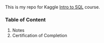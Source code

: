 This is my repo for Kaggle [Intro to SQL](https://www.kaggle.com/learn/intro-to-sql) course.
### Table of Content
1. Notes
2. Certification of Completion
